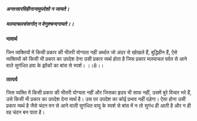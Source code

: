 ##### अन्तःसारविहीनानामुपदेशो न जायते।
##### मलयाचलसंसर्गात् न वेणुश्चन्दनायते।। 

#### भावार्थ

जिन व्यक्तियों में किसी प्रकार की भीतरी योग्यता नहीं अर्थात जो अंदर से खोखले हैं, बुद्धिहीन हैं, ऐसे व्यक्तियों को किसी भी प्रकार का उपदेश देना उसी प्रकार व्यर्थ होता है जिस प्रकार मलयाचल पर्वत से आने वाले सुगंधित हवा के झोंकों का बांस से स्पर्श। ।।8।।

#### तात्पर्य

जिस व्यक्ति में किसी प्रकार की भीतरी योग्यता नहीं और जिसका हृदय भी साफ नहीं, उसमें बुरे विचार भरे हैं, उसे किसी भी प्रकार का उपदेश देना व्यर्थ है। उस पर उपदेश का कोई प्रभाव नहीं पड़ेगा। ऐसा होना उसी प्रकार व्यर्थ है जैसे चंदन वन से आने वाली सुगंधित वायु के स्पर्श से बांस में न तो सुगंध ही आती है और न ही वह चंदन बन पाता है।